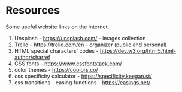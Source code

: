 # Resources
Some useful website links on the internet.

1. Unsplash - https://unsplash.com/ - images collection
2. Trello - https://trello.com/en - organizer (public and personal)
3. HTML special characters' codes - https://dev.w3.org/html5/html-author/charref
4. CSS fonts - https://www.cssfontstack.com/
5. color themes - https://coolors.co/
6. css specificity calculator - https://specificity.keegan.st/
7. css transitions - easing functions - https://easings.net/
